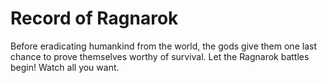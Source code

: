 # Record of Ragnarok

Before eradicating humankind from the world, the gods give them one last chance to prove themselves worthy of survival. Let the Ragnarok battles begin! Watch all you want.